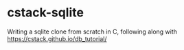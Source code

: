 # cstack-sqlite
Writing a sqlite clone from scratch in C, following along with https://cstack.github.io/db_tutorial/
